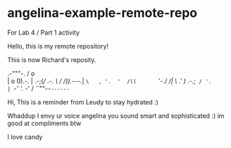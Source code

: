 # angelina-example-remote-repo
For Lab 4 / Part 1 activity

Hello, this is my remote repository!

This is now Richard's reposity.

  .-"""-.
 /      o\
|    o   0).-.
|       .-;(_/     .-.
 \     /  /)).---._|  `\   ,
  '.  '  /((       `'-./ _/|
    \  .'  )        .-.;`  /
     '.             |  `\-'
       '._        -'    /
         ``""--`------`
         

Hi, This is a reminder from Leudy to stay hydrated :)


Whaddup I envy ur voice angelina you sound smart and sophisticated :) im good at compliments btw 

I love candy 

